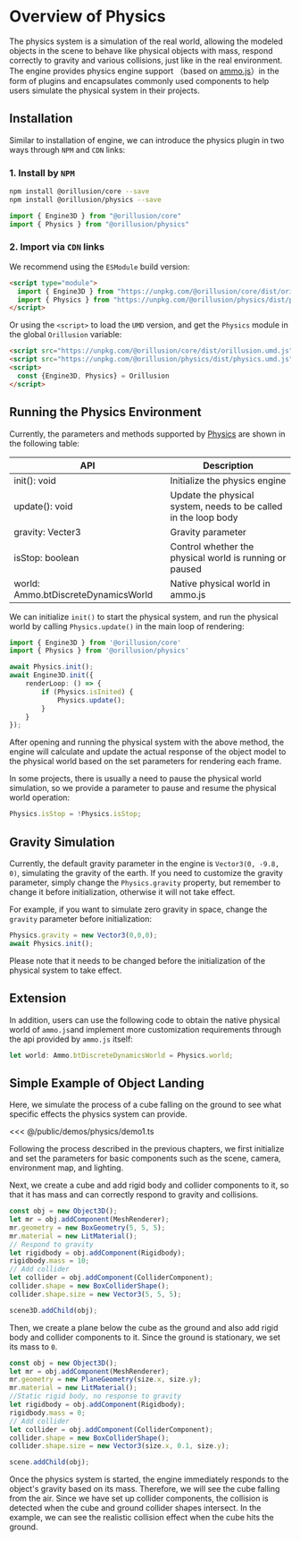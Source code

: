 # Overview of Physics
The physics system is a simulation of the real world, allowing the modeled objects in the scene to behave like physical objects with mass, respond correctly to gravity and various collisions, just like in the real environment. The engine provides physics engine support （based on [ammo.js](https://github.com/kripken/ammo.js)）in the form of plugins and encapsulates commonly used components to help users simulate the physical system in their projects.

## Installation
Similar to installation of engine, we can introduce the physics plugin in two ways through `NPM` and `CDN` links:

### 1. Install by `NPM`
```bash
npm install @orillusion/core --save
npm install @orillusion/physics --save
```
```ts
import { Engine3D } from "@orillusion/core"
import { Physics } from "@orillusion/physics"
```
### 2. Import via `CDN` links
We recommend using the `ESModule` build version:
```html
<script type="module">
  import { Engine3D } from "https://unpkg.com/@orillusion/core/dist/orillusion.es.js" 
  import { Physics } from "https://unpkg.com/@orillusion/physics/dist/physics.es.js" 
</script>
```

Or using the `<script>` to load the `UMD` version, and get the `Physics` module in the global `Orillusion` variable:
```html
<script src="https://unpkg.com/@orillusion/core/dist/orillusion.umd.js"></script>
<script src="https://unpkg.com/@orillusion/physics/dist/physics.umd.js"></script>
<script>
  const {Engine3D, Physics} = Orillusion
</script>
```

## Running the Physics Environment
Currently, the parameters and methods supported by [Physics](/physics/classes/Physics) are shown in the following table:

| API | Description |
| --- | --- |
| init(): void | Initialize the physics engine |
| update(): void | Update the physical system, needs to be called in the loop body |
| gravity: Vecter3 | Gravity parameter |
| isStop: boolean | Control whether the physical world is running or paused |
| world: Ammo.btDiscreteDynamicsWorld | Native physical world in ammo.js |


We can initialize `init()` to start the physical system, and run the physical world by calling `Physics.update()` in the main loop of rendering:
```ts
import { Engine3D } from '@orillusion/core'
import { Physics } from '@orillusion/physics'

await Physics.init();
await Engine3D.init({
    renderLoop: () => {
        if (Physics.isInited) {
            Physics.update();
        }
    }
});
```
After opening and running the physical system with the above method, the engine will calculate and update the actual response of the object model to the physical world based on the set parameters for rendering each frame.

In some projects, there is usually a need to pause the physical world simulation, so we provide a parameter to pause and resume the physical world operation:
```ts
Physics.isStop = !Physics.isStop;
```

## Gravity Simulation
Currently, the default gravity parameter in the engine is `Vector3(0, -9.8, 0)`, simulating the gravity of the earth. If you need to customize the gravity parameter, simply change the `Physics.gravity` property, but remember to change it before initialization, otherwise it will not take effect.

For example, if you want to simulate zero gravity in space, change the `gravity` parameter before initialization:
```ts
Physics.gravity = new Vector3(0,0,0);
await Physics.init();
```
Please note that it needs to be changed before the initialization of the physical system to take effect.

## Extension
In addition, users can use the following code to obtain the native physical world of `ammo.js`and implement more customization requirements through the api provided by `ammo.js` itself:
```ts
let world: Ammo.btDiscreteDynamicsWorld = Physics.world;
```

## Simple Example of Object Landing
Here, we simulate the process of a cube falling on the ground to see what specific effects the physics system can provide.

<Demo src="/demos/physics/demo1.ts"></Demo>

<<< @/public/demos/physics/demo1.ts

Following the process described in the previous chapters, we first initialize and set the parameters for basic components such as the scene, camera, environment map, and lighting.

Next, we create a cube and add rigid body and collider components to it, so that it has mass and can correctly respond to gravity and collisions.
```ts
const obj = new Object3D();
let mr = obj.addComponent(MeshRenderer);
mr.geometry = new BoxGeometry(5, 5, 5);
mr.material = new LitMaterial();
// Respond to gravity
let rigidbody = obj.addComponent(Rigidbody);
rigidbody.mass = 10;
// Add collider
let collider = obj.addComponent(ColliderComponent);
collider.shape = new BoxColliderShape();
collider.shape.size = new Vector3(5, 5, 5);

scene3D.addChild(obj);
```

Then, we create a plane below the cube as the ground and also add rigid body and collider components to it. Since the ground is stationary, we set its mass to `0`.
```ts
const obj = new Object3D();
let mr = obj.addComponent(MeshRenderer);
mr.geometry = new PlaneGeometry(size.x, size.y);
mr.material = new LitMaterial();
//Static rigid body, no response to gravity
let rigidbody = obj.addComponent(Rigidbody);
rigidbody.mass = 0;
// Add collider
let collider = obj.addComponent(ColliderComponent);
collider.shape = new BoxColliderShape();
collider.shape.size = new Vector3(size.x, 0.1, size.y);

scene.addChild(obj);
```

Once the physics system is started, the engine immediately responds to the object's gravity based on its mass. Therefore, we will see the cube falling from the air. Since we have set up collider components, the collision is detected when the cube and ground collider shapes intersect. In the example, we can see the realistic collision effect when the cube hits the ground.